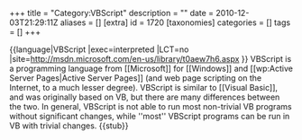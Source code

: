 +++
title = "Category:VBScript"
description = ""
date = 2010-12-03T21:29:11Z
aliases = []
[extra]
id = 1720
[taxonomies]
categories = []
tags = []
+++

{{language|VBScript
|exec=interpreted
|LCT=no
|site=http://msdn.microsoft.com/en-us/library/t0aew7h6.aspx
}}
VBScript is a programming language from [[Microsoft]] for [[Windows]] and [[wp:Active Server Pages|Active Server Pages]] (and web page scripting on the Internet, to a much lesser degree). VBScript is similar to [[Visual Basic]], and was originally based on VB, but there are many differences between the two. In general, VBScript is not able to run most non-trivial VB programs without significant changes, while ''most'' VBScript programs can be run in VB with trivial changes.
{{stub}}
